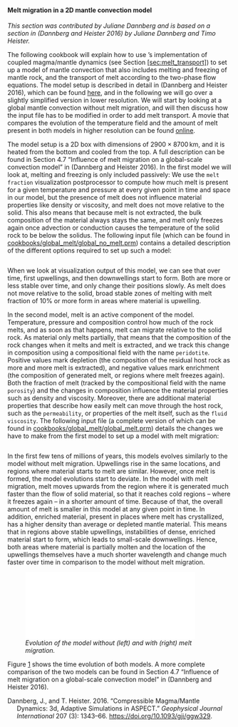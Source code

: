 #### Melt migration in a 2D mantle convection model

*This section was contributed by Juliane Dannberg and is based on a section in
(Dannberg and Heister 2016) by Juliane Dannberg and Timo Heister.*

The following cookbook will explain how to use &rsquo;s implementation of
coupled magma/mantle dynamics (see Section [\[sec:melt_transport\]][1])
to set up a model of mantle convection that also includes melting and freezing
of mantle rock, and the transport of melt according to the two-phase flow
equations. The model setup is described in detail in (Dannberg and Heister
2016), which can be found [here], and in the following we will go over a
slightly simplified version in lower resolution. We will start by looking at a
global mantle convection without melt migration, and will then discuss how the
input file has to be modified in order to add melt transport. A movie that
compares the evolution of the temperature field and the amount of melt present
in both models in higher resolution can be found [online].

The model setup is a 2D box with dimensions of $2900 \times 8700$&#8198;km,
and it is heated from the bottom and cooled from the top. A full description
can be found in Section 4.7 &ldquo;Influence of melt migration on a
global-scale convection model&rdquo; in (Dannberg and Heister 2016). In the
first model we will look at, melting and freezing is only included passively:
We use the `melt fraction` visualization postprocessor to compute how much
melt is present for a given temperature and pressure at every given point in
time and space in our model, but the presence of melt does not influence
material properties like density or viscosity, and melt does not move relative
to the solid. This also means that because melt is not extracted, the bulk
composition of the material always stays the same, and melt only freezes again
once advection or conduction causes the temperature of the solid rock to be
below the solidus. The following input file (which can be found in
[cookbooks/global_melt/global_no_melt.prm]) contains a detailed description
of the different options required to set up such a model:

``` prmfile
```

When we look at visualization output of this model, we can see that over time,
first upwellings, and then downwellings start to form. Both are more or less
stable over time, and only change their positions slowly. As melt does not
move relative to the solid, broad stable zones of melting with melt fraction
of 10% or more form in areas where material is upwelling.

In the second model, melt is an active component of the model. Temperature,
pressure and composition control how much of the rock melts, and as soon as
that happens, melt can migrate relative to the solid rock. As material only
melts partially, that means that the composition of the rock changes when it
melts and melt is extracted, and we track this change in composition using a
compositional field with the name `peridotite`. Positive values mark depletion
(the composition of the residual host rock as more and more melt is
extracted), and negative values mark enrichment (the composition of generated
melt, or regions where melt freezes again). Both the fraction of melt (tracked
by the compositional field with the name `porosity`) and the changes in
composition influence the material properties such as density and viscosity.
Moreover, there are additional material properties that describe how easily
melt can move through the host rock, such as the `permeability`, or properties
of the melt itself, such as the `fluid viscosity`. The following input file (a
complete version of which can be found in
[cookbooks/global_melt/global_melt.prm]) details the changes we have to make
from the first model to set up a model with melt migration:

``` prmfile
```

In the first few tens of millions of years, this models evolves similarly to
the model without melt migration. Upwellings rise in the same locations, and
regions where material starts to melt are similar. However, once melt is
formed, the model evolutions start to deviate. In the model with melt
migration, melt moves upwards from the region where it is generated much
faster than the flow of solid material, so that it reaches cold regions
&ndash; where it freezes again &ndash; in a shorter amount of time. Because of
that, the overall amount of melt is smaller in this model at any given point
in time. In addition, enriched material, present in places where melt has
crystallized, has a higher density than average or depleted mantle material.
This means that in regions above stable upwellings, instabilities of dense,
enriched material start to form, which leads to small-scale downwellings.
Hence, both areas where material is partially molten and the location of the
upwellings themselves have a much shorter wavelength and change much faster
over time in comparison to the model without melt migration.

<figure>
<embed src="cookbooks/global_melt/doc/model_evolution.pdf" id="fig:global-melt" style="width:90.0%" /><figcaption aria-hidden="true"><em>Evolution of the model without (left) and with (right) melt migration.</em></figcaption>
</figure>

Figure [1] shows the time evolution of both models. A more complete
comparison of the two models can be found in Section 4.7 &ldquo;Influence
of melt migration on a global-scale convection model&rdquo; in (Dannberg and
Heister 2016).

<div id="refs" class="references csl-bib-body hanging-indent">

<div id="ref-dannberg_melt" class="csl-entry">

Dannberg, J., and T. Heister. 2016. &ldquo;Compressible Magma/Mantle Dynamics:
3d, Adaptive Simulations in ASPECT.&rdquo; *Geophysical Journal International*
207 (3): 1343&ndash;66. <https://doi.org/10.1093/gji/ggw329>.

</div>

</div>

  [1]: #sec:melt_transport
  [here]: https://doi.org/10.1093/gji/ggw329
  [online]: http://youtu.be/Kwyp4Jvx6MU
  [cookbooks/global_melt/global_no_melt.prm]: cookbooks/global_melt/global_no_melt.prm
  [cookbooks/global_melt/global_melt.prm]: cookbooks/global_melt/global_melt.prm
  [1]: #fig:global-melt
